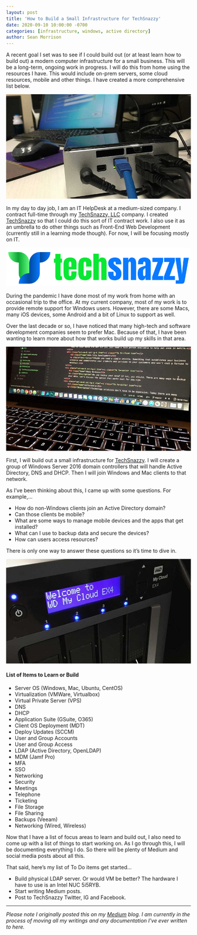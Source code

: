 ```yaml
---
layout: post
title: 'How to Build a Small Infrastructure for TechSnazzy'
date: 2020-09-10 10:00:00 -0700
categories: [infrastructure, windows, active directory]
author: Sean Morrison
---
```


A recent goal I set was to see if I could build out (or at least learn how to build out) a modern computer infrastructure for a small business. This will be a long-term, ongoing work in progress. I will do this from home using the resources I have. This would include on-prem servers, some cloud resources, mobile and other things. I have created a more comprehensive list below.

![](/assets/images/1_cX0FFOZ_dKpnHfgRLnTWdQ.jpg)

In my day to day job, I am an IT HelpDesk at a medium-sized company. I contract full-time through my [TechSnazzy, LLC](https://www.techsnazzy.com) company. I created [TechSnazzy](https://www.techsnazzy.com) so that I could do this sort of IT contract work. I also use it as an umbrella to do other things such as Front-End Web Development (currently still in a learning mode though). For now, I will be focusing mostly on IT.

![](/assets/images/1_8N13gRUK6uzC_R5rkKentw.png)

During the pandemic I have done most of my work from home with an occasional trip to the office. At my current company, most of my work is to provide remote support for Windows users. However, there are some Macs, many iOS devices, some Android and a bit of Linux to support as well.

Over the last decade or so, I have noticed that many high-tech and software development companies seem to prefer Mac. Because of that, I have been wanting to learn more about how that works build up my skills in that area.

![](/assets/images/1_dkz0QLgAPzbeRpysL9tR0w.jpg)

First, I will build out a small infrastructure for [TechSnazzy](https://www.techsnazzy.com). I will create a group of Windows Server 2016 domain controllers that will handle Active Directory, DNS and DHCP. Then I will join Windows and Mac clients to that network.

As I’ve been thinking about this, I came up with some questions. For example,…

- How do non-Windows clients join an Active Directory domain?
- Can those clients be mobile?
- What are some ways to manage mobile devices and the apps that get installed?
- What can I use to backup data and secure the devices?
- How can users access resources?

There is only one way to answer these questions so it’s time to dive in.

![](/assets/images/1_Wn-jvUStWnEL6i9tT8IjWg.jpg)

#### List of Items to Learn or Build

- Server OS (Windows, Mac, Ubuntu, CentOS)
- Virtualization (VMWare, Virtualbox)
- Virtual Private Server (VPS)
- DNS
- DHCP
- Application Suite (GSuite, O365)
- Client OS Deployment (MDT)
- Deploy Updates (SCCM)
- User and Group Accounts
- User and Group Access
- LDAP (Active Directory, OpenLDAP)
- MDM (Jamf Pro)
- MFA
- SSO
- Networking
- Security
- Meetings
- Telephone
- Ticketing
- File Storage
- File Sharing
- Backups (Veeam)
- Networking (Wired, Wireless)

Now that I have a list of focus areas to learn and build out, I also need to come up with a list of things to start working on. As I go through this, I will be documenting everything I do. So there will be plenty of Medium and social media posts about all this.

That said, here’s my list of To Do items get started…

- Build physical LDAP server. Or would VM be better? The hardware I have to use is an Intel NUC 5i5RYB.
- Start writing Medium posts.
- Post to TechSnazzy Twitter, IG and Facebook.

---

_Please note I originally posted this on my [Medium](https://medium.com/@seanmorrison) blog. I am currently in the process of moving all my writings and any documentation I've ever written to here._

